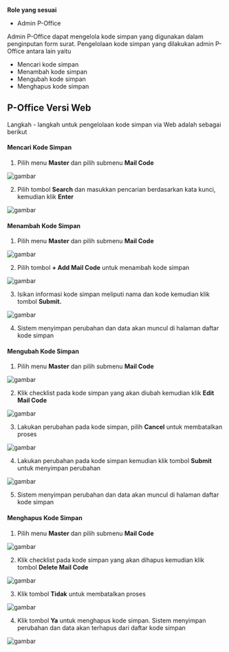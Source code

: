 **Role yang sesuai**

- Admin P-Office

Admin P-Office dapat mengelola kode simpan yang digunakan dalam penginputan form surat. Pengelolaan kode simpan yang dilakukan admin P-Office antara lain yaitu

- Mencari kode simpan
- Menambah kode simpan
- Mengubah kode simpan
- Menghapus kode simpan

## **P-Office Versi Web**

Langkah - langkah untuk pengelolaan kode simpan via Web adalah sebagai berikut

#### **Mencari Kode Simpan**

1.    Pilih menu **Master** dan pilih submenu **Mail Code**

![gambar](DataMaster/SC_DataMaster/DM18.png)

2.    Pilih tombol **Search** dan masukkan pencarian berdasarkan kata kunci, kemudian klik **Enter**

![gambar](DataMaster/SC_DataMaster/DM19.png)

#### **Menambah Kode Simpan**

1.    Pilih menu **Master** dan pilih submenu **Mail Code**

![gambar](DataMaster/SC_DataMaster/DM20.png)

2.    Pilih tombol **+ Add Mail Code** untuk menambah kode simpan

![gambar](DataMaster/SC_DataMaster/DM21.png)

3.    Isikan informasi kode simpan meliputi nama dan kode kemudian klik tombol **Submit.**

![gambar](DataMaster/SC_DataMaster/DM22.png)

4.    Sistem menyimpan perubahan dan data akan muncul di halaman daftar kode simpan


#### **Mengubah Kode Simpan**

1.    Pilih menu **Master** dan pilih submenu **Mail Code**

![gambar](DataMaster/SC_DataMaster/DM23.png)

2.	  Klik checklist pada kode simpan yang akan diubah kemudian klik **Edit Mail Code**

![gambar](DataMaster/SC_DataMaster/DM24.png)

3.    Lakukan perubahan pada kode simpan, pilih **Cancel** untuk membatalkan proses

![gambar](DataMaster/SC_DataMaster/DM25.png)

4.    Lakukan perubahan pada kode simpan kemudian klik tombol **Submit** untuk menyimpan perubahan

![gambar](DataMaster/SC_DataMaster/DM26.png)

5.	  Sistem menyimpan perubahan dan data akan muncul di halaman daftar kode simpan


####  **Menghapus Kode Simpan**

1.    Pilih menu **Master** dan pilih submenu **Mail Code**

![gambar](DataMaster/SC_DataMaster/DM27.png)

2.    Klik checklist pada kode simpan yang akan dihapus kemudian klik tombol **Delete Mail Code**

![gambar](DataMaster/SC_DataMaster/DM28.png)

3.	  Klik tombol **Tidak** untuk membatalkan proses

![gambar](DataMaster/SC_DataMaster/DM29.png)

4.    Klik tombol **Ya** untuk menghapus kode simpan. Sistem menyimpan perubahan dan data akan terhapus dari daftar kode simpan

![gambar](DataMaster/SC_DataMaster/DM30.png)
